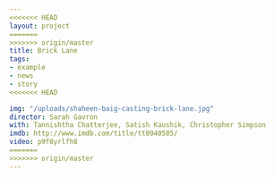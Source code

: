 ```yaml
---
<<<<<<< HEAD
layout: project
=======
>>>>>>> origin/master
title: Brick Lane
tags:
- example
- news
- story
<<<<<<< HEAD

img: "/uploads/shaheen-baig-casting-brick-lane.jpg"
director: Sarah Gavron
with: Tannishtha Chatterjee, Satish Kaushik, Christopher Simpson
imdb: http://www.imdb.com/title/tt0940585/
video: p9f8yrlfh8
=======
>>>>>>> origin/master
---
```


